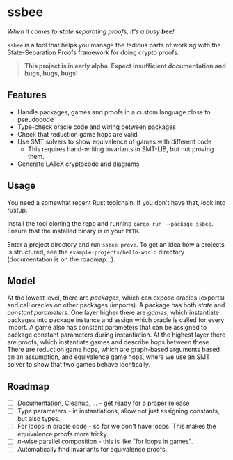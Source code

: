 
# ssbee

_When it comes to **s**tate **s**eparating proofs, it's a busy **bee**!_

`ssbee` is a tool that helps you manage the tedious parts of working with the State-Separation Proofs framework for doing crypto proofs.

> **This project is in early alpha. Expect insufficient documentation and  bugs, bugs, bugs!**

## Features

- Handle packages, games and proofs in a custom language close to pseudocode
- Type-check oracle code and wiring between packages
- Check that reduction game hops are valid
- Use SMT solvers to show equivalence of games with different code
  - This requires hand-writing invariants in SMT-LIB, but not proving them.
- Generate LATeX cryptocode and diagrams

## Usage

You need a somewhat recent Rust toolchain. If you don't have that, look into rustup.

Install the tool cloning the repo and running `cargo run --package ssbee`. Ensure that the installed binary is in your `PATH`.

Enter a project directory and run `ssbee prove`. To get an idea how a projects is structured, see the `example-projects/hello-world` directory (documentation is on the roadmap...).

## Model

At the lowest level, there are _packages_, which can expose oracles (exports) and call oracles on other packages (imports). A package has both _state_ and _constant parameters_. One layer higher there are _games_, which instantiate packages into package instance and assign which oracle is called for every import. A game also has constant parameters that can be assigned to package constant parameters during instantiation. At the highest layer there are proofs, which instantiate games and describe hops between these. There are reduction game hops, which are graph-based arguments based on an assumption, and equivalence game hops, where we use an SMT solver to show that two games behave identically.

## Roadmap

- [ ] Documentation, Cleanup, ... - get ready for a proper release
- [ ] Type parameters - in instantiations, allow not just assigning constants, but also types.
- [ ] For loops in oracle code - so far we don't have loops. This makes the equivalence proofs more tricky.
- [ ] $n$-wise parallel composition - this is like "for loops in games".
- [ ] Automatically find invariants for equivalence proofs.
